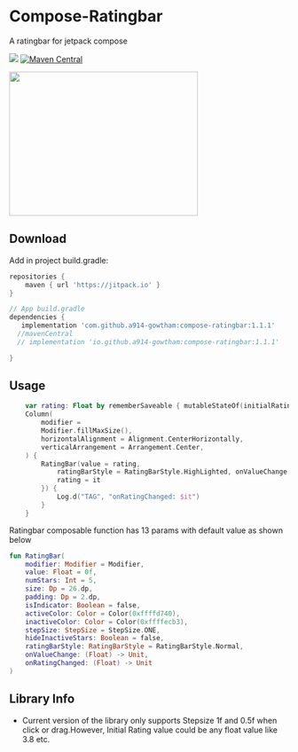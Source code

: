# Compose-Ratingbar
A ratingbar for jetpack compose 

[![](https://jitpack.io/v/a914-gowtham/compose-ratingbar.svg)](https://jitpack.io/#a914-gowtham/compose-ratingbar)
[![Maven Central](https://img.shields.io/maven-central/v/io.github.a914-gowtham/compose-ratingbar.svg?label=Maven%20Central)](https://search.maven.org/artifact/io.github.a914-gowtham/compose-ratingbar/1.1.0/aar)


<img src="https://github.com/a914-gowtham/compose-ratingbar/blob/main/demo_1.gif" width="340" height="260"/>

Download
--------
Add in project build.gradle:

```gradle
repositories {
    maven { url 'https://jitpack.io' }
}

// App build.gradle
dependencies {
   implementation 'com.github.a914-gowtham:compose-ratingbar:1.1.1'
  //mavenCentral
  // implementation 'io.github.a914-gowtham:compose-ratingbar:1.1.1'

}
```

## Usage 
```kotlin
    var rating: Float by rememberSaveable { mutableStateOf(initialRating) }
    Column(
        modifier =
        Modifier.fillMaxSize(),
        horizontalAlignment = Alignment.CenterHorizontally,
        verticalArrangement = Arrangement.Center,
    ) {
        RatingBar(value = rating,
            ratingBarStyle = RatingBarStyle.HighLighted, onValueChange = {
            rating = it
        }) {
            Log.d("TAG", "onRatingChanged: $it")
        }
    }
```

Ratingbar composable function has 13 params with default value as shown below
```kotlin
fun RatingBar(
    modifier: Modifier = Modifier,
    value: Float = 0f,
    numStars: Int = 5,
    size: Dp = 26.dp,
    padding: Dp = 2.dp,
    isIndicator: Boolean = false,
    activeColor: Color = Color(0xffffd740),
    inactiveColor: Color = Color(0xffffecb3),
    stepSize: StepSize = StepSize.ONE,
    hideInactiveStars: Boolean = false,
    ratingBarStyle: RatingBarStyle = RatingBarStyle.Normal,
    onValueChange: (Float) -> Unit,
    onRatingChanged: (Float) -> Unit
)
```

## Library Info
* Current version of the library only supports Stepsize 1f and 0.5f when click or drag.However, Initial Rating value could be any float value like 3.8 etc.
